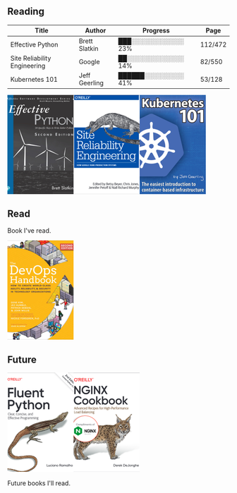 ## Reading

| Title |Author |Progress |Page |
|--|--|--|--|
|Effective Python |Brett Slatkin |███░░░░░░░░░░░░ 23% |112/472 |
|Site Reliability Engineering |Google |██░░░░░░░░░░░░░ 14% |82/550 |
|Kubernetes 101 |Jeff Geerling |██████░░░░░░░░░ 41% |53/128 |
<p align='left'><img src='cover_art/cover_art_post/effective_python.png' alt='Effective Python_cover' width='150' height='225'><img src='cover_art/cover_art_post/site_reliability_engineering.png' alt='Site Reliability Engineering_cover' width='150' height='225'><img src='cover_art/cover_art_post/kubernetes_101.png' alt='Kubernetes 101_cover' width='150' height='225'></p>


## Read
Book I've read.

<p align='left'><img src='cover_art/cover_art_post/devops_handbook.png' alt='DevOps HandBook_cover' width='150' height='225'></p>


## Future


<p align='left'><img src='cover_art/cover_art_post/fluent_python.png' alt='Fluent Python_cover' width='150' height='225'><img src='cover_art/cover_art_post/nginx_cookbook.png' alt='Nginx Cookbook_cover' width='150' height='225'></p>

Future books I'll read.
